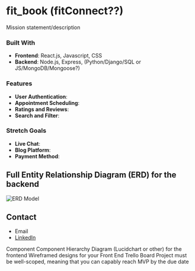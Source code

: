 # fit_book (fitConnect??)

Mission statement/description

### Built With

- **Frontend**: React.js, Javascript, CSS
- **Backend**: Node.js, Express, (Python/Django/SQL or JS/MongoDB/Mongoose?)

### Features
- **User Authentication**:
- **Appointment Scheduling**:
- **Ratings and Reviews**:
- **Search and Filter**:

### Stretch Goals
- **Live Chat**:
- **Blog Platform**:
- **Payment Method**:

## Full Entity Relationship Diagram (ERD) for the backend
![ERD Model](/images)

## Contact
- Email
- [LinkedIn](https://www.linkedin.com/in/andrew-h-taggart/)


Component Component Hierarchy Diagram (Lucidchart or other) for the frontend
Wireframed designs for your Front End
Trello Board
Project must be well-scoped, meaning that you can capably reach MVP by the due date
